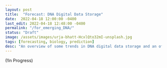 ```yaml
---
layout: post
title:  "Forecast: DNA Digital Data Storage"
date:  2022-04-18 12:00:00 -0400
last_edit: 2022-04-18 12:48:00 -0400
permalink: "/for_emerging_DNA/"
status: "Draft"
image: /assets/images/urja-bhatt-HcxlQto32mI-unsplash.jpg
tags: [forecasting, biology, prediction]
desc: "An overview of some trends in DNA digital data storage and an offering of some forecasting questions on the subject."
---
```


(!In Progress)

<!-- ## [Table of Contents](#toc)
{:.no_toc}
* TOC
{:toc}

## [Motivation](#motivation)

## Notes

#### *Cover Photo*

The [cover photo](https://unsplash.com/photos/IyMaEo0f728) for this page was likely taken by [Martin Woortman](https://unsplash.com/@martfoto1). I found the photo on [Unsplash](https://unsplash.com/). To my knowledge, my use of this photo is permissible under Unsplash's [license](https://unsplash.com/license): "_Unsplash grants you an irrevocable, nonexclusive, worldwide copyright license to download, copy, modify, distribute, perform, and use photos from Unsplash for free, including for commercial purposes, without permission from or attributing the photographer or Unsplash. This license does not include the right to compile photos from Unsplash to replicate a similar or competing service._"

#### *Footnotes* -->
